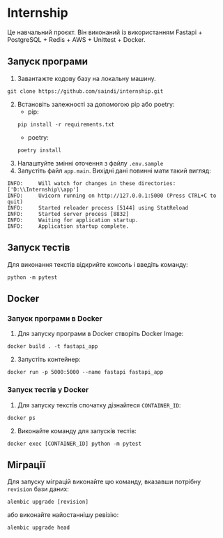 # Internship
Це навчальний проєкт. Він виконаний із використанням Fastapi + PostgreSQL + Redis + AWS + Unittest + Docker.
<h2>
  Запуск програми 
</h2>

1. Завантажте кодову базу на локальну машину.
```
git clone https://github.com/saindi/internship.git
```
2. Встановіть залежності за допомогою pip або poetry:
   - pip:
   ```
   pip install -r requirements.txt
   ```
   - poetry:
   ```
   poetry install
   ```
3. Налаштуйте змінні оточення з файлу `.env.sample`
4. Запустіть файл `app.main`. Вихідні дані повинні мати такий вигляд:
```
INFO:     Will watch for changes in these directories: ['D:\\Internship\\app']
INFO:     Uvicorn running on http://127.0.0.1:5000 (Press CTRL+C to quit)
INFO:     Started reloader process [5144] using StatReload
INFO:     Started server process [8832]
INFO:     Waiting for application startup.
INFO:     Application startup complete.
 ```

<h2>
  Запуск тестів 
</h2>
Для виконання текстів відкрийте консоль і введіть команду:

```
python -m pytest
```

<h2>
  Docker 
</h2>

<h3>
  Запуск програми в Docker 
</h3>

1. Для запуску програми в Docker створіть Docker Image:

```
docker build . -t fastapi_app
```

2. Запустіть контейнер:

```
docker run -p 5000:5000 --name fastapi fastapi_app
```

<h3>
  Запуск тестів у Docker
</h3>

1. Для запуску текстів спочатку дізнайтеся `CONTAINER_ID`:

```
docker ps
```

2. Виконайте команду для запусків тестів:

```
docker exec [CONTAINER_ID] python -m pytest
```

<h2>
  Міграції
</h2>

Для запуску міграцій виконайте цю команду, вказавши потрібну `revision` бази даних:

```
alembic upgrade [revision]
```

або виконайте найостаннішу ревізію:

```
alembic upgrade head
```